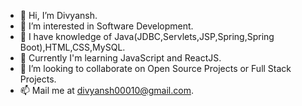 - 👋 Hi, I’m Divyansh.
- 👀 I’m interested in Software Development.
- 🌱 I have knowledge of Java(JDBC,Servlets,JSP,Spring,Spring Boot),HTML,CSS,MySQL.
- 🌱 Currently I'm learning JavaScript and ReactJS.
- 💞️ I’m looking to collaborate on Open Source Projects or Full Stack Projects.
- 📫 Mail me at divyansh00010@gmail.com.

<!---
Divyansh9874/Divyansh9874 is a ✨ special ✨ repository because its `README.md` (this file) appears on your GitHub profile.
You can click the Preview link to take a look at your changes.
--->
